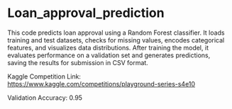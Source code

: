 # Loan_approval_prediction

This code predicts loan approval using a Random Forest classifier. It loads training and test datasets, checks for missing values, encodes categorical features, and visualizes data distributions. After training the model, it evaluates performance on a validation set and generates predictions, saving the results for submission in CSV format.

Kaggle Competition Link: https://www.kaggle.com/competitions/playground-series-s4e10

Validation Accuracy: 0.95

